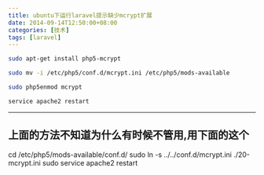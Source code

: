 ```yaml
---
title: ubuntu下运行laravel提示缺少mcrypt扩展
date: 2014-09-14T12:50:00+08:00
categories: [技术]
tags: [laravel]
---
```


```bash
sudo apt-get install php5-mcrypt

sudo mv -i /etc/php5/conf.d/mcrypt.ini /etc/php5/mods-available

sudo php5enmod mcrypt

service apache2 restart
```

<!--more-->

---------------------------------------------------------------------
上面的方法不知道为什么有时候不管用,用下面的这个
---------------------------------------------------------------------

cd /etc/php5/mods-available/conf.d/
sudo ln -s ../../conf.d/mcrypt.ini ./20-mcrypt.ini
sudo service apache2 restart
